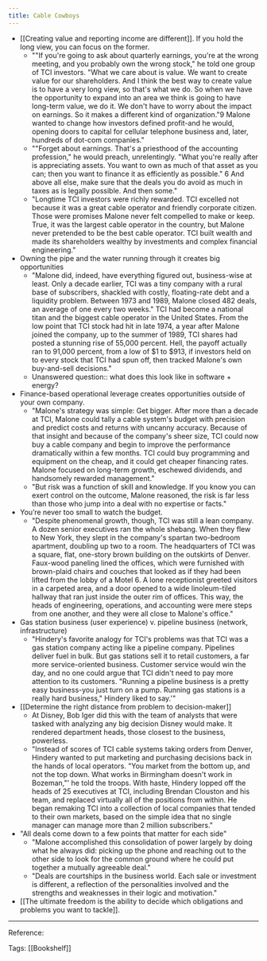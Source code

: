 ```yaml
---
title: Cable Cowboys
---
```

- [[Creating value and reporting income are different]]. If you hold the long view, you can focus on the former.
    - ""If you're going to ask about quarterly earnings, you're at the wrong meeting, and you probably own the wrong stock," he told one group of TCI investors. "What we care about is value. We want to create value for our shareholders. And I think the best way to create value is to have a very long view, so that's what we do. So when we have the opportunity to expand into an area we think is going to have long-term value, we do it. We don't have to worry about the impact on earnings. So it makes a different kind of organization."9 Malone wanted to change how investors defined profit-and he would, opening doors to capital for cellular telephone business and, later, hundreds of dot-com companies."
    - ""Forget about earnings. That's a priesthood of the accounting profession," he would preach, unrelentingly. "What you're really after is appreciating assets. You want to own as much of that asset as you can; then you want to finance it as efficiently as possible." 6 And above all else, make sure that the deals you do avoid as much in taxes as is legally possible. And then some."
    - "Longtime TCI investors were richly rewarded. TCI excelled not because it was a great cable operator and friendly corporate citizen. Those were promises Malone never felt compelled to make or keep. True, it was the largest cable operator in the country, but Malone never pretended to be the best cable operator. TCI built wealth and made its shareholders wealthy by investments and complex financial engineering."
- Owning the pipe and the water running through it creates big opportunities
    - "Malone did, indeed, have everything figured out, business-wise at least. Only a decade earlier, TCI was a tiny company with a rural base of subscribers, shackled with costly, floating-rate debt and a liquidity problem. Between 1973 and 1989, Malone closed 482 deals, an average of one every two weeks." TCI had become a national titan and the biggest cable operator in the United States. From the low point that TCI stock had hit in late 1974, a year after Malone joined the company, up to the summer of 1989, TCI shares had posted a stunning rise of 55,000 percent. Hell, the payoff actually ran to 91,000 percent, from a low of $1 to $913, if investors held on to every stock that TCI had spun off, then tracked Malone's own buy-and-sell decisions."
    - Unanswered question:: what does this look like in software + energy?
- Finance-based operational leverage creates opportunities outside of your own company.
    - "Malone's strategy was simple: Get bigger. After more than a decade at TCI, Malone could tally a cable system's budget with precision and predict costs and returns with uncanny accuracy. Because of that insight and because of the company's sheer size, TCI could now buy a cable company and begin to improve the performance dramatically within a few months. TCI could buy programming and equipment on the cheap, and it could get cheaper financing rates. Malone focused on long-term growth, eschewed dividends, and handsomely rewarded management."
    - "But risk was a function of skill and knowledge. If you know you can exert control on the outcome, Malone reasoned, the risk is far less than those who jump into a deal with no expertise or facts."
- You’re never too small to watch the budget.
    - "Despite phenomenal growth, though, TCI was still a lean company. A dozen senior executives ran the whole shebang. When they flew to New York, they slept in the company's spartan two-bedroom apartment, doubling up two to a room. The headquarters of TCI was a square, flat, one-story brown building on the outskirts of Denver. Faux-wood paneling lined the offices, which were furnished with brown-plaid chairs and couches that looked as if they had been lifted from the lobby of a Motel 6. A lone receptionist greeted visitors in a carpeted area, and a door opened to a wide linoleum-tiled hallway that ran just inside the outer rim of offices. This way, the heads of engineering, operations, and accounting were mere steps from one another, and they were all close to Malone's office."
- Gas station business (user experience) v. pipeline business (network, infrastructure)
    - "Hindery's favorite analogy for TCI's problems was that TCI was a gas station company acting like a pipeline company. Pipelines deliver fuel in bulk. But gas stations sell it to retail customers, a far more service-oriented business. Customer service would win the day, and no one could argue that TCI didn't need to pay more attention to its customers. "Running a pipeline business is a pretty easy business-you just turn on a pump. Running gas stations is a really hard business," Hindery liked to say.'"
- [[Determine the right distance from problem to decision-maker]]
    - At Disney, Bob Iger did this with the team of analysts that were tasked with analyzing any big decision Disney would make. It rendered department heads, those closest to the business, powerless.
    - "Instead of scores of TCI cable systems taking orders from Denver, Hindery wanted to put marketing and purchasing decisions back in the hands of local operators. "You market from the bottom up, and not the top down. What works in Birmingham doesn't work in Bozeman,"' he told the troops. With haste, Hindery lopped off the heads of 25 executives at TCI, including Brendan Clouston and his team, and replaced virtually all of the positions from within. He began remaking TCI into a collection of local companies that tended to their own markets, based on the simple idea that no single manager can manage more than 2 million subscribers."
- "All deals come down to a few points that matter for each side"
    - "Malone accomplished this consolidation of power largely by doing what he always did: picking up the phone and reaching out to the other side to look for the common ground where he could put together a mutually agreeable deal."
    - "Deals are courtships in the business world. Each sale or investment is different, a reflection of the personalities involved and the strengths and weaknesses in their logic and motivation."
- [[The ultimate freedom is the ability to decide which obligations and problems you want to tackle]].


---------

Reference: 

Tags: [[Bookshelf]]
